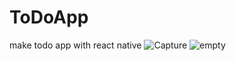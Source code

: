 # ToDoApp
make todo app with react native 
![Capture](https://user-images.githubusercontent.com/64332249/102914943-0d100600-4492-11eb-91cc-72726b14f2d6.JPG)
![empty](https://user-images.githubusercontent.com/64332249/102698167-6f77c500-424c-11eb-8105-f759980f9d4b.JPG)
